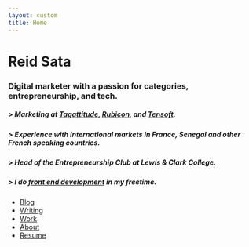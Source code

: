 ```yaml
---
layout: custom
title: Home
---
```



<div class="coverPage">
  <div class="container-fluid">
    <div class="row">
      <div class="col-sm-6">
        <div id="triangles"></div>
      </div>
      <div class="home-text col-sm-6 buffer3">
        <div class="header home-headers hide">
          <h1>Reid Sata</h1>
          <h3>Digital marketer with a passion for categories, entrepreneurship, and tech.</h3>
          <h5>> Marketing at <a href="http://en.tagpay.fr">Tagattitude</a>, <a href="http://pd.rubicon.com">Rubicon</a>, and <a href="http://tensoft.com">Tensoft</a>.</h5>
          <h5>> Experience with international markets in France, Senegal and other French speaking countries.</h5>
          <h5>> Head of the Entrepreneurship Club at Lewis &amp; Clark College.</h5>
          <h5>> I do <a href="http://github.com/rsata">front end development</a> in my freetime.</h5>
        </div>
        <ul class="coverList buffer2">
          <a class="circle-link" href="/blog">
            <li class="circle-item hide">
              <div class="inside">Blog</div>
            </li>
          </a>
          <a class="circle-link" href="/writing">
            <li class="circle-item hide">
              <div class="inside">Writing</div>
            </li>
          </a>
          <a class="circle-link" href="/work">
            <li class="circle-item hide">
              <div class="inside">Work</div>
            </li>
          </a>
          <a class="circle-link" href="/about">
            <li class="circle-item hide">
              <div class="inside">About</div>
            </li>
          </a>          
          <a class="circle-link" href="/resume">
            <li class="circle-item hide">
              <div class="inside">Resume</div>
            </li>
          </a>
        </ul>
      </div>
    </div>
  </div>   
</div>
